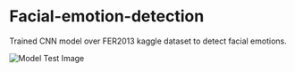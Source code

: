 # Facial-emotion-detection
Trained CNN model over FER2013 kaggle dataset to detect facial emotions.

![Model Test Image](https://github.com/shubh-tiwari/cnn_emotions_detect/blob/main/out_test_image.jpg)
